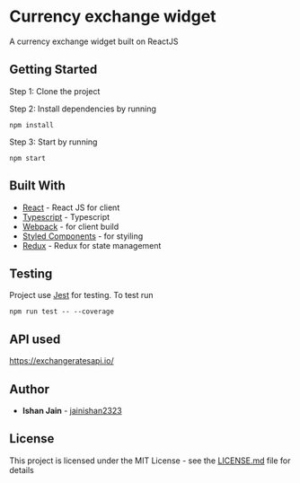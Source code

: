 # Currency exchange widget

A currency exchange widget built on ReactJS

## Getting Started
Step 1: Clone the project

Step 2: Install dependencies by running

```
npm install

```

Step 3: Start by running

```
npm start

```

## Built With

* [React](https://reactjs.org/) - React JS for client
* [Typescript](https://www.typescriptlang.org/) - Typescript
* [Webpack](https://webpack.js.org/) - for client build
* [Styled Components](https://www.styled-components.com/) - for styiling
* [Redux](https://redux.js.org/) - Redux for state management

## Testing

Project use [Jest](https://jestjs.io/) for testing. To test run

```
npm run test -- --coverage

```

## API used
https://exchangeratesapi.io/

## Author
* **Ishan Jain**  - [jainishan2323](https://github.com/jainishan2323)

## License

This project is licensed under the MIT License - see the [LICENSE.md](LICENSE.md) file for details
